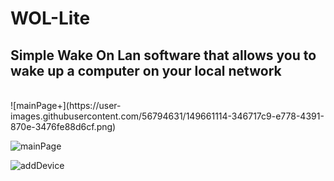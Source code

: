# WOL-Lite

## Simple Wake On Lan software that allows you to wake up a computer on your local network
<br />
![mainPage+](https://user-images.githubusercontent.com/56794631/149661114-346717c9-e778-4391-870e-3476fe88d6cf.png)

![mainPage](https://user-images.githubusercontent.com/56794631/149661118-3487dc1c-f963-4c54-b09e-f2333136ce4d.png)

![addDevice](https://user-images.githubusercontent.com/56794631/149661123-2320eb03-5bc0-4c3f-969b-75c5cbe392c7.png)

